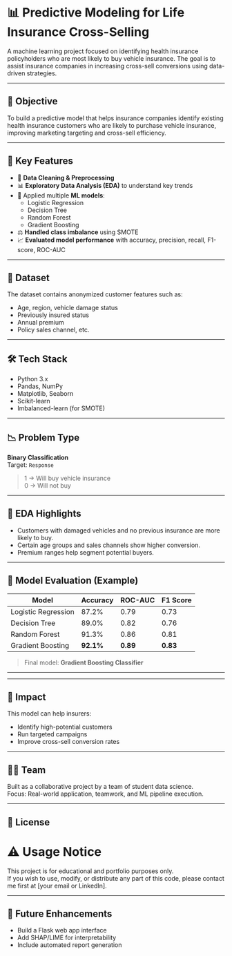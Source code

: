 # 📊 Predictive Modeling for Life Insurance Cross-Selling

A machine learning project focused on identifying health insurance policyholders who are most likely to buy vehicle insurance. The goal is to assist insurance companies in increasing cross-sell conversions using data-driven strategies.

---

## 🎯 Objective

To build a predictive model that helps insurance companies identify existing health insurance customers who are likely to purchase vehicle insurance, improving marketing targeting and cross-sell efficiency.

---

## 📌 Key Features

- 🧼 **Data Cleaning & Preprocessing**
- 📊 **Exploratory Data Analysis (EDA)** to understand key trends
- 🤖 Applied multiple **ML models**:
  - Logistic Regression
  - Decision Tree
  - Random Forest
  - Gradient Boosting
- ⚖️ **Handled class imbalance** using SMOTE
- 📈 **Evaluated model performance** with accuracy, precision, recall, F1-score, ROC-AUC

---

## 📁 Dataset

The dataset contains anonymized customer features such as:
- Age, region, vehicle damage status
- Previously insured status
- Annual premium
- Policy sales channel, etc.

---

## 🛠️ Tech Stack

- Python 3.x
- Pandas, NumPy
- Matplotlib, Seaborn
- Scikit-learn
- Imbalanced-learn (for SMOTE)

---

## 📉 Problem Type

**Binary Classification**  
Target: `Response`  
> 1 → Will buy vehicle insurance  
> 0 → Will not buy

---

## 🧠 EDA Highlights

- Customers with damaged vehicles and no previous insurance are more likely to buy.
- Certain age groups and sales channels show higher conversion.
- Premium ranges help segment potential buyers.

---

## 🧪 Model Evaluation (Example)

| Model              | Accuracy | ROC-AUC | F1 Score |
|-------------------|----------|---------|----------|
| Logistic Regression | 87.2%    | 0.79    | 0.73     |
| Decision Tree       | 89.0%    | 0.82    | 0.76     |
| Random Forest       | 91.3%    | 0.86    | 0.81     |
| Gradient Boosting   | **92.1%** | **0.89** | **0.83** |

> Final model: **Gradient Boosting Classifier**

---

---

## 🌟 Impact

This model can help insurers:
- Identify high-potential customers
- Run targeted campaigns
- Improve cross-sell conversion rates

---

## 🧑‍💻 Team

Built as a collaborative project by a team of student data science.  
Focus: Real-world application, teamwork, and ML pipeline execution.

---

## 📜 License

# ⚠️ Usage Notice

This project is for educational and portfolio purposes only.  
If you wish to use, modify, or distribute any part of this code, please contact me first at [your email or LinkedIn].


---

## 🚀 Future Enhancements

- Build a Flask web app interface
- Add SHAP/LIME for interpretability
- Include automated report generation

